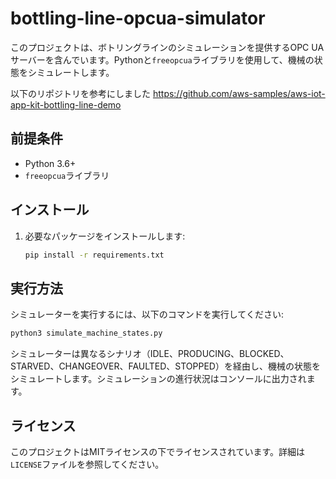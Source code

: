 # bottling-line-opcua-simulator

このプロジェクトは、ボトリングラインのシミュレーションを提供するOPC UAサーバーを含んでいます。Pythonと`freeopcua`ライブラリを使用して、機械の状態をシミュレートします。

以下のリポジトリを参考にしました
https://github.com/aws-samples/aws-iot-app-kit-bottling-line-demo

## 前提条件

- Python 3.6+
- `freeopcua`ライブラリ

## インストール

1. 必要なパッケージをインストールします:
   ```bash
   pip install -r requirements.txt
   ```

## 実行方法

シミュレーターを実行するには、以下のコマンドを実行してください:

```bash
python3 simulate_machine_states.py
```

シミュレーターは異なるシナリオ（IDLE、PRODUCING、BLOCKED、STARVED、CHANGEOVER、FAULTED、STOPPED）を経由し、機械の状態をシミュレートします。シミュレーションの進行状況はコンソールに出力されます。

## ライセンス

このプロジェクトはMITライセンスの下でライセンスされています。詳細は`LICENSE`ファイルを参照してください。
